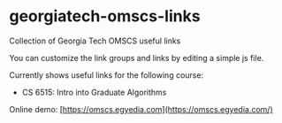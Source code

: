 # georgiatech-omscs-links
Collection of Georgia Tech OMSCS useful links

You can customize the link groups and links by editing a simple js file.

Currently shows useful links for the following course:
* CS 6515: Intro into Graduate Algorithms

Online demo: [https://omscs.egyedia.com](https://omscs.egyedia.com/)
